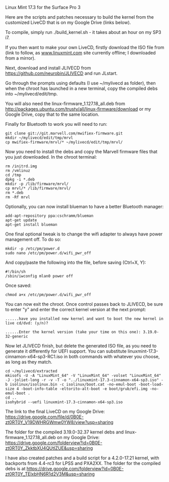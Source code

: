 Linux Mint 17.3 for the Surface Pro 3

Here are the scripts and patches necessary to build the kernel from the customized LiveCD that is on my Google Drive (links below).

To compile, simply run ./build_kernel.sh - it takes about an hour on my SP3 i7.

If you then want to make your own LiveCD, firstly download the ISO file from (link to follow, as www.linuxmint.com site currently offline; I downloaded from a mirror).

Next, download and install JLIVECD from https://github.com/neurobin/JLIVECD and run JLstart.

Go through the prompts using defaults (I use ~/mylivecd as folder), then when the chroot has launched in a new terminal, copy the compiled debs into ~/mylivecd/edit/tmp.

You will also need the linux-firmware_1.127.18_all.deb from http://packages.ubuntu.com/trusty/all/linux-firmware/download or my Google Drive, copy that to the same location.

Finally for Bluetooth to work you will need to run:

```
git clone git://git.marvell.com/mwifiex-firmware.git  
mkdir ~/mylivecd/edit/tmp/mrvl
cp mwifiex-firmware/mrvl/* ~/mylivecd/edit/tmp/mrvl/
```

Now you need to install the debs and copy the Marvell firmware files that you just downloaded. In the chroot terminal:

```
rm /initrd.img
rm /vmlinuz
cd /tmp
dpkg -i *.deb
mkdir -p /lib/firmware/mrvl/  
cp mrvl/* /lib/firmware/mrvl/ 
rm *.deb
rm -Rf mrvl
```

Optionally, you can now install blueman to have a better Bluetooth manager:

```
add-apt-repository ppa:cschramm/blueman
apt-get update
apt-get install blueman
```

One final optional tweak is to change the wifi adapter to always have power management off. To do so:

```
mkdir -p /etc/pm/power.d
sudo nano /etc/pm/power.d/wifi_pwr_off
```

And copy/paste the following into the file, before saving (Ctrl+X, Y):

```
#!/bin/sh
/sbin/iwconfig mlan0 power off
```

Once saved:
```
chmod a+x /etc/pm/power.d/wifi_pwr_off
```

You can now exit the chroot. Once control passes back to JLIVECD, be sure to enter "y" and enter the correct kernel version at the next prompt:

```
......have you installed new kernel and want to boot the new kernel in live cd/dvd: (y/n)?

......Enter the kernel version (take your time on this one): 3.19.0-32-generic
```

Now let JLIVECD finish, but delete the generated ISO file, as you need to generate it differently for UEFI support. You can substitute linuxmint-17.3-cinnamon-x64-sp3-RC1.iso in both commands with whatever you choose, as long as they match.

```
cd ~/mylivecd/extracted
mkisofs -U -A "LinuxMint_64" -V "LinuxMint_64" -volset "LinuxMint_64" -J -joliet-long -r -v -T -o "../linuxmint-17.3-cinnamon-x64-sp3.iso" -b isolinux/isolinux.bin -c isolinux/boot.cat -no-emul-boot -boot-load-size 4 -boot-info-table -eltorito-alt-boot -e boot/grub/efi.img -no-emul-boot .
cd ..
isohybrid --uefi linuxmint-17.3-cinnamon-x64-sp3.iso
```


The link to the final LiveCD on my Google Drive: https://drive.google.com/file/d/0B0E-zt0RT0Y_V19DWHRGWmw0YW8/view?usp=sharing

The folder for the compiled 3.19.0-32.37 kernel debs and linux-firmware_1.127.18_all.deb on my Google Drive: https://drive.google.com/folderview?id=0B0E-zt0RT0Y_ZkktbXU4QUtIZUE&usp=sharing

I have also created patches and a build script for a 4.2.0-17.21 kernel, with backports from 4.4-rc3 for LPSS and PXA2XX. The folder for the compiled debs is at https://drive.google.com/folderview?id=0B0E-zt0RT0Y_TElxbHN6R1d2V3M&usp=sharing

